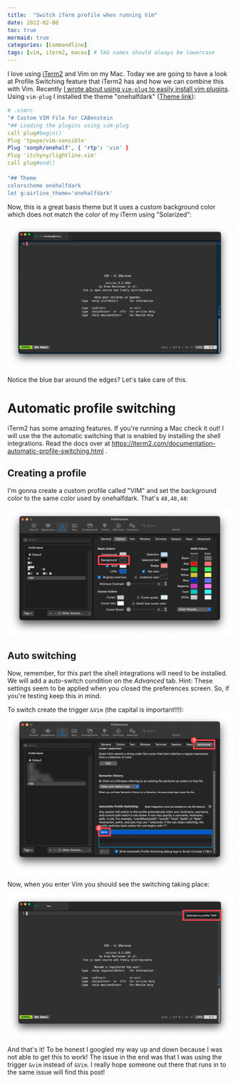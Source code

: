 ```yaml
---
title:  "Switch iTerm profile when running Vim"
date: 2022-02-08
toc: true
mermaid: true
categories: [Commandline]
tags: [vim, iterm2, macos] # TAG names should always be lowercase
---
```


I love using [iTerm2](https://iterm2.com) and Vim on my Mac. Today we are going to have a look at Profile Switching feature that iTerm2 has and how we can combine this with Vim. 
Recently [I wrote about using `vim-plug` to easily install vim plugins](https://blog.benstein.nl/posts/installing-plug-vim-on-macos/). Using `vim-plug` I installed the theme "onehalfdark" ([Theme link](https://github.com/sonph/onehalf)):

```yaml
# .vimrc
"# Custom VIM File for CABenstein
"## Loading the plugins using vim-plug
call plug#begin()
Plug 'tpope/vim-sensible'
Plug 'sonph/onehalf', { 'rtp': 'vim' }
Plug 'itchyny/lightline.vim'
call plug#end()

"## Theme
colorscheme onehalfdark
let g:airline_theme='onehalfdark'
```

Now, this is a great basis theme but it uses a custom background color which does not match the color of my iTerm using "Solarized":

![Vim with blue border](/assets/images/iterm-vim-20220208171856.png)

Notice the blue bar around the edges? Let's take care of this.

# Automatic profile switching
iTerm2 has some amazing features. If you're running a Mac check it out! I will use the the automatic switching that is enabled by installing the shell integrations. Read the docs over at https://iterm2.com/documentation-automatic-profile-switching.html .

## Creating a profile
I'm gonna create a custom profile called "VIM" and set the background color to the same color used by onehalfdark. That's `48,48,48`:

![Create iTerm profile](/assets/images/iterm-vim-20220208172444.png)

## Auto switching
Now, remember, for this part the shell integrations will need to be installed. We will add a auto-switch condition on the *Advanced* tab. Hint: These settings seem to be applied when you closed the preferences screen. So, if you're testing keep this in mind.

To switch create the trigger `&Vim` (the capital is important!!!):
![Setting the switch trigger](/assets/images/iterm-vim-20220208172740.png)

Now, when you enter Vim you should see the switching taking place:

 ![Automatic switching](/assets/images/iterm-vim-20220208172839.png)

 And that's it! To be honest I googled my way up and down because I was not able to get this to work! The issue in the end was that I was using the trigger `&vim` instead of `&Vim`. I really hope someone out there that runs in to the same issue will find this post!